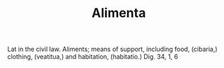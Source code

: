 ---
title: Alimenta
letter: A
permalink: "/definitions/alimenta.html"
body: Lat in the civil law. Aliments; means of support, including food, (cibaria,)
  clothing, (veatitua,) and habitation, (habitatio.) Dig. 34, 1, 6
published_at: '2018-07-07'
layout: post
---